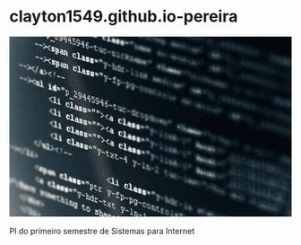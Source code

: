 # clayton1549.github.io-pereira

![Apresentacao](/site.jpg "Curso git, 2019")


PI do primeiro semestre de Sistemas para Internet
